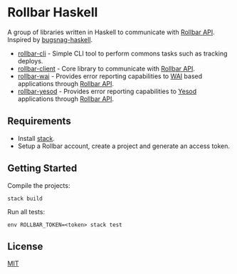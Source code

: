 # Rollbar Haskell

A group of libraries written in Haskell to communicate with [Rollbar
API][rollbar-api]. Inspired by
[bugsnag-haskell](https://github.com/pbrisbin/bugsnag-haskell).

- [rollbar-cli](rollbar-cli/) - Simple CLI tool to perform commons tasks such
  as tracking deploys.
- [rollbar-client](rollbar-client/) - Core library to communicate with [Rollbar
  API][rollbar-api].
- [rollbar-wai](rollbar-wai/) - Provides error reporting capabilities to
  [WAI](http://hackage.haskell.org/package/wai) based applications through
  [Rollbar API][rollbar-api].
- [rollbar-yesod](rollbar-yesod/) - Provides error reporting capabilities to
  [Yesod](https://www.yesodweb.com/) applications through [Rollbar
  API][rollbar-api].

## Requirements

- Install [stack](https://docs.haskellstack.org/en/stable/README/).
- Setup a Rollbar account, create a project and generate an access token.

## Getting Started

Compile the projects:

```
stack build
```

Run all tests:

```
env ROLLBAR_TOKEN=<token> stack test
```

## License

[MIT](LICENSE)

[rollbar-api]: https://explorer.docs.rollbar.com/
